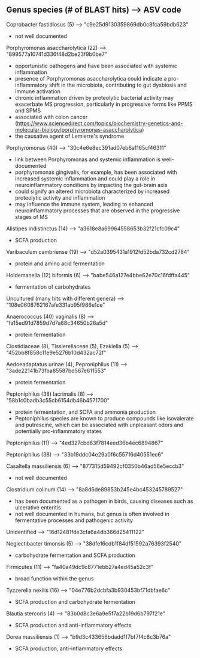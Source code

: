 ## Genus species (# of BLAST hits) --> ASV code 

Coprobacter fastidiosus (5) --> "c9e25d9130359869db0c8fca59bdb623"
  - not well documented

Porphyromonas asaccharolytica (22) --> "899577a10741d336f48d2be23f9b0be7"
  - opportunistic pathogens and have been associated with systemic inflammation
  - presence of Porphyromonas asaccharolytica could indicate a pro-inflammatory shift in the microbiota, contributing to gut dysbiosis and immune activation
  - chronic inflammation driven by proteolytic bacterial activity may exacerbate MS progression, particularly in progressive forms like PPMS and SPMS
  - associated with colon cancer (https://www.sciencedirect.com/topics/biochemistry-genetics-and-molecular-biology/porphyromonas-asaccharolytica)
  - the causative agent of Lemierre's syndrome

Porphyromonas (40) --> "30c4e6e8ec391ad07eb6a1165cf46311"
  - link between Porphyromonas and systemic inflammation is well-documented
  - porphyromonas gingivalis, for example, has been associated with increased systemic inflammation and could play a role in neuroinflammatory conditions by impacting the gut-brain axis
  - could signify an altered microbiota characterized by increased proteolytic activity and inflammation
  - may influence the immune system, leading to enhanced neuroinflammatory processes that are observed in the progressive stages of MS

Alistipes indistinctus (14) --> "a3618e8a69964558653b32f21cfc09c4"
  - SCFA production

Varibaculum cambriense (19) --> "d52a0395431a1912fd52bda732cd2784"
  - protein and amino acid fermentation

Holdemanella (12) biformis (6) --> "babe546a127e4bbe62e70c16fdffa445"
  - fermentation of carbohydrates

Uncultured (many hits with different genera) --> "108e0608762167afe331ab95f986e1ce"

Anaerococcus (40) vaginalis (8) --> "fa15ed91d7859d7d7a88c34650b26a5d"
  - protein fermentation

Clostidiaceae (8), Tissierellaceae (5), Ezakiella (5) --> "452bb8f858c11e9e5276b10d432ac72f" 

Aedoeadaptatus urinae (4), Peproniphilus (11) --> "3ade22141b73fba85587bd567e611553"
  - protein fermentation

Peptoniphilus (38) lacrimalis (8) --> "58b1c0badb3c55cb6154db46b4571700"
  - protein fermentation, and SCFA and ammonia production
  - Peptoniphilus species are known to produce compounds like isovalerate and putrescine, which can be associated with unpleasant odors and potentially pro-inflammatory states

Peptoniphilus (11) --> "4ed327cbd63f7814eed36b4ec6894867"

Peptoniphilus (38) --> "33b19ddc04e29a0f6c55716d40551ec6"

Casaltella massiliensis (6) --> "877315d59492cf0350b46ad56e5eccb3"
  - not well documented

Clostridium colinum (14) --> "8a8d6de89853b245e4bc453245789527"
  - has been documented as a pathogen in birds, causing diseases such as ulcerative enteritis
  - not well documented in humans, but genus is often involved in fermentative processes and pathogenic activity

Unidentified --> "16d12481fde3cfa6a4db366d25411122"

Neglectibacter timonsis (5) --> "38dfe16cdb1f84df51592a76393f2540"
  - carbohydrate fermentation and SCFA production

Firmicutes (11) --> "fa40a49dc9c8771ebb27a4ed45a52c3f"
  - broad function within the genus

Tyzzerella nexilis (16) --> "04e776b2dcbfa3b930453bf71dbfae6c"
  - SCFA production and carbohydrate fermentation

Blautia stercoris (4) --> "83b0d8c3e6a9e5f7a22b19d6b797f21e"
  - SCFA production and anti-inflammatory effects

Dorea massiliensis (1) --> "b9d3c433656bdadd1f7bf7f4c8c3b76a"
  - SCFA production, anti-inflammatory effects

